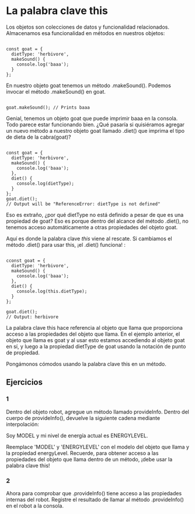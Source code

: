 # La palabra clave this

Los objetos son colecciones de datos y funcionalidad relacionados. Almacenamos esa funcionalidad en métodos en nuestros objetos:

~~~

const goat = {
  dietType: 'herbivore',
  makeSound() {
    console.log('baaa');
  }
};

~~~

En nuestro objeto goat tenemos un método .makeSound(). Podemos invocar el método .makeSound() en goat.

~~~

goat.makeSound(); // Prints baaa

~~~

Genial, tenemos un objeto goat que puede imprimir baaa en la consola. Todo parece estar funcionando bien. ¿Qué pasaría si quisiéramos agregar un nuevo método a nuestro objeto goat llamado .diet() que imprima el tipo de dieta de la cabra(goat)?

~~~

const goat = {
  dietType: 'herbivore',
  makeSound() {
    console.log('baaa');
  },
  diet() {
    console.log(dietType);
  }
};
goat.diet(); 
// Output will be "ReferenceError: dietType is not defined"

~~~

Eso es extraño, ¿por qué dietType no está definido a pesar de que es una propiedad de goat? Eso es porque dentro del alcance del método .diet(), no tenemos acceso automáticamente a otras propiedades del objeto goat.

Aquí es donde la palabra clave *this* viene al rescate. Si cambiamos el método .diet() para usar this, ¡el .diet() funciona! :

~~~

cconst goat = {
  dietType: 'herbivore',
  makeSound() {
    console.log('baaa');
  },
  diet() {
    console.log(this.dietType);
  }
};
 
goat.diet(); 
// Output: herbivore

~~~

La palabra clave this hace referencia al objeto que llama que proporciona acceso a las propiedades del objeto que llama. En el ejemplo anterior, el objeto que llama es goat y al usar esto estamos accediendo al objeto goat en sí, y luego a la propiedad dietType de goat usando la notación de punto de propiedad.

Pongámonos cómodos usando la palabra clave this en un método.

## Ejercicios

### 1

Dentro del objeto robot, agregue un método llamado provideInfo. Dentro del cuerpo de provideInfo(), devuelve la siguiente cadena mediante interpolación:

Soy MODEL y mi nivel de energía actual es ENERGYLEVEL.

Reemplace 'MODEL' y 'ENERGYLEVEL' con el modelo del objeto que llama y la propiedad energyLevel. Recuerde, para obtener acceso a las propiedades del objeto que llama dentro de un método, ¡debe usar la palabra clave this!

### 2

Ahora para comprobar que .provideInfo() tiene acceso a las propiedades internas del robot. Registre el resultado de llamar al método .provideInfo() en el robot a la consola.